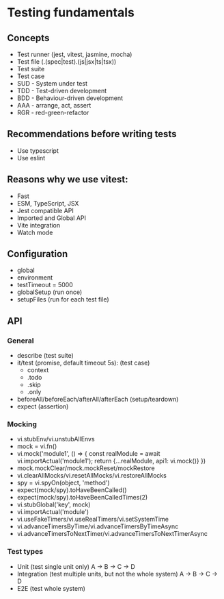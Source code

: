 # Testing fundamentals

## Concepts

- Test runner (jest, vitest, jasmine, mocha)
- Test file (.(spec|test).(js|jsx|ts|tsx))
- Test suite
- Test case
- SUD - System under test
- TDD - Test-driven development
- BDD - Behaviour-driven development
- AAA - arrange, act, assert
- RGR - red-green-refactor

## Recommendations before writing tests

- Use typescript
- Use eslint

## Reasons why we use vitest:

- Fast
- ESM, TypeScript, JSX
- Jest compatible API
- Imported and Global API
- Vite integration
- Watch mode

## Configuration

- global
- environment
- testTimeout = 5000
- globalSetup (run once)
- setupFiles (run for each test file)

## API

### General

- describe (test suite)
- it/test (promise, default timeout 5s): (test case)
  - context
  - .todo
  - .skip
  - .only
- beforeAll/beforeEach/afterAll/afterEach (setup/teardown)
- expect (assertion)

### Mocking

- vi.stubEnv/vi.unstubAllEnvs
- mock = vi.fn()
- vi.mock('module1', () => {
  const realModule = await vi.importActual('module1');
  return {...realModule, api1: vi.mock()}
  })
- mock.mockClear/mock.mockReset/mockRestore
- vi.clearAllMocks/vi.resetAllMocks/vi.restoreAllMocks
- spy = vi.spyOn(object, 'method')
- expect(mock/spy).toHaveBeenCalled()
- expect(mock/spy).toHaveBeenCalledTimes(2)
- vi.stubGlobal('key', mock)
- vi.importActual('module')
- vi.useFakeTimers/vi.useRealTimers/vi.setSystemTime
- vi.advanceTimersByTime/vi.advanceTimersByTimeAsync
- vi.advanceTimersToNextTimer/vi.advanceTimersToNextTimerAsync

### Test types

- Unit (test single unit only) A -> B -> C -> D
- Integration (test multiple units, but not the whole system) A -> B -> C -> D
- E2E (test whole system)
